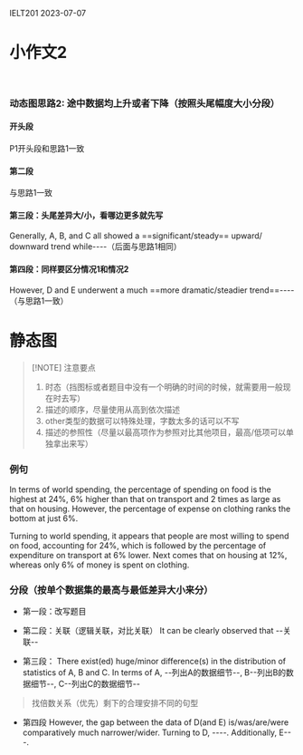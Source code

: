 IELT201 2023-07-07
# 小作文2

<br/>

### 动态图思路2: 途中数据均上升或者下降（按照头尾幅度大小分段）

#### 开头段

P1开头段和思路1一致

#### 第二段

与思路1一致

#### 第三段：头尾差异大/小，看哪边更多就先写

Generally, A, B, and C all showed a ==significant/steady== upward/ downward trend while----（后面与思路1相同）

#### 第四段：同样要区分情况1和情况2

However, D and E underwent a much ==more dramatic/steadier trend==----（与思路1一致）

# 静态图

> [!NOTE] 注意要点
> 1. 时态（挡图标或者题目中没有一个明确的时间的时候，就需要用一般现在时去写）
> 2. 描述的顺序，尽量使用从高到依次描述
> 3. other类型的数据可以特殊处理，字数太多的话可以不写
> 4. 描述的参照性（尽量以最高项作为参照对比其他项目，最高/低项可以单独拿出来写）

### 例句

In terms of world spending, the percentage of spending on food is the highest at 24%, 6% higher than that on transport and 2 times as large as that on housing. However, the percentage of expense on clothing ranks the bottom at just 6%.

Turning to world spending, it appears that people are most willing to spend on food, accounting for 24%, which is followed by the percentage of expenditure on transport at 6% lower. Next comes that on housing at 12%, whereas only 6% of money is spent on clothing.

### 分段（按单个数据集的最高与最低差异大小来分）

-  第一段：改写题目

- 第二段：关联（逻辑关联，对比关联）
It can be clearly observed that --关联-- 

-  第三段：
 There exist(ed) huge/minor difference(s) in the distribution of statistics of A, B and C. In terms of A, --列出A的数据细节--, B--列出B的数据细节--, C--列出C的数据细节--

> 找倍数关系（优先）剩下的合理安排不同的句型

- 第四段
However, the gap between the data of D(and E) is/was/are/were comparatively much narrower/wider. Turning to D, ----. Additionally, E---.